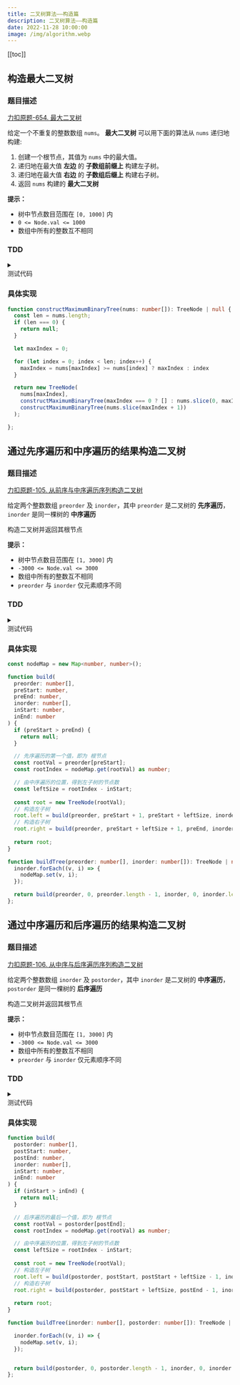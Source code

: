 ```yaml
---
title: 二叉树算法——构造篇
description: 二叉树算法——构造篇
date: 2022-11-28 10:00:00
image: /img/algorithm.webp
---
```


[[toc]]

## 构造最大二叉树

### 题目描述

[<div class="i-cib-leetcode"></div> 力扣原题-654. 最大二叉树](https://leetcode.cn/problems/maximum-binary-tree/)

给定一个不重复的整数数组 `nums`。 **最大二叉树** 可以用下面的算法从 `nums` 递归地构建:

1. 创建一个根节点，其值为 `nums` 中的最大值。
2. 递归地在最大值 **左边** 的 **子数组前缀上** 构建左子树。
3. 递归地在最大值 **右边** 的 **子数组后缀上** 构建右子树。
4. 返回 `nums` 构建的 **最大二叉树** 

**提示：**

- 树中节点数目范围在 `[0, 1000]` 内
- `0 <= Node.val <= 1000`
- 数组中所有的整数互不相同

### TDD

<details>
  <summary class="cursor-pointer">
    <div class="inline-flex">
      <div class="i-vscode-icons-file-type-testts mr-1"></div>
      <div>测试代码</div>
    </div>
  </summary>
  
```ts
describe('1', () => {
  const arr = [3, 2, 1, 6, 0, 5];
  const result = [6, 3, 5, null, 2, 0, null, null, 1];

  it('print result', () => {
    expect(constructMaximumBinaryTree(arr)).toMatchInlineSnapshot(`
      TreeNode {
        "left": TreeNode {
          "left": null,
          "right": TreeNode {
            "left": null,
            "right": TreeNode {
              "left": null,
              "right": null,
              "val": 1,
            },
            "val": 2,
          },
          "val": 3,
        },
        "right": TreeNode {
          "left": TreeNode {
            "left": null,
            "right": null,
            "val": 0,
          },
          "right": null,
          "val": 5,
        },
        "val": 6,
      }
    `)
  });

  it('print exp result', () => {
    expect(createTree(result)).toMatchInlineSnapshot(`
      TreeNode {
        "left": TreeNode {
          "left": null,
          "right": TreeNode {
            "left": TreeNode {
              "left": null,
              "right": TreeNode {
                "left": null,
                "right": null,
                "val": 1,
              },
              "val": 0,
            },
            "right": null,
            "val": 2,
          },
          "val": 3,
        },
        "right": TreeNode {
          "left": null,
          "right": null,
          "val": 5,
        },
        "val": 6,
      }
    `)
  });
});
```
  
</details>

### 具体实现

```ts
function constructMaximumBinaryTree(nums: number[]): TreeNode | null {
  const len = nums.length;
  if (len === 0) {
    return null;
  }

  let maxIndex = 0;

  for (let index = 0; index < len; index++) {
    maxIndex = nums[maxIndex] >= nums[index] ? maxIndex : index
  }

  return new TreeNode(
    nums[maxIndex],
    constructMaximumBinaryTree(maxIndex === 0 ? [] : nums.slice(0, maxIndex)),
    constructMaximumBinaryTree(nums.slice(maxIndex + 1))
  );

};
```

## 通过先序遍历和中序遍历的结果构造二叉树

### 题目描述

[<div class="i-cib-leetcode"></div> 力扣原题-105. 从前序与中序遍历序列构造二叉树](https://leetcode.cn/problems/construct-binary-tree-from-preorder-and-inorder-traversal/)

给定两个整数数组 `preorder` 及 `inorder`，其中 `preorder` 是二叉树的 **先序遍历**，`inorder` 是同一棵树的 **中序遍历**

构造二叉树并返回其根节点

**提示：**

- 树中节点数目范围在 `[1, 3000]` 内
- `-3000 <= Node.val <= 3000`
- 数组中所有的整数互不相同
- `preorder` 与 `inorder` 仅元素顺序不同

### TDD

<details>
  <summary class="cursor-pointer">
    <div class="inline-flex">
      <div class="i-vscode-icons-file-type-testts mr-1"></div>
      <div>测试代码</div>
    </div>
  </summary>
  
```ts
describe('rebuild tree', () => {
  it('1', () => {
    const pre = [3, 9, 20, 15, 7];
    const mid = [9, 3, 15, 20, 7];

    const trr = [3, 9, 20, null, null, 15, 7];

    expect(buildTree(pre, mid)).toMatchInlineSnapshot(`
      TreeNode {
        "left": TreeNode {
          "left": null,
          "right": null,
          "val": 9,
        },
        "right": TreeNode {
          "left": TreeNode {
            "left": null,
            "right": null,
            "val": 15,
          },
          "right": TreeNode {
            "left": null,
            "right": null,
            "val": 7,
          },
          "val": 20,
        },
        "val": 3,
      }
    `);

    expect(createTree(trr)).toMatchInlineSnapshot(`
      TreeNode {
        "left": TreeNode {
          "left": null,
          "right": null,
          "val": 9,
        },
        "right": TreeNode {
          "left": TreeNode {
            "left": null,
            "right": null,
            "val": 15,
          },
          "right": TreeNode {
            "left": null,
            "right": null,
            "val": 7,
          },
          "val": 20,
        },
        "val": 3,
      }
    `);
  });

  it('2', () => {
    const pre = [-1];
    const mid = [-1];

    expect(buildTree(pre, mid)).toEqual(new TreeNode(-1));
  });
});
```
  
</details>

### 具体实现

```ts
const nodeMap = new Map<number, number>();

function build(
  preorder: number[],
  preStart: number,
  preEnd: number,
  inorder: number[],
  inStart: number,
  inEnd: number
) {
  if (preStart > preEnd) {
    return null;
  }

  // 先序遍历的第一个值，即为 根节点
  const rootVal = preorder[preStart];
  const rootIndex = nodeMap.get(rootVal) as number;

  // 由中序遍历的位置，得到左子树的节点数
  const leftSize = rootIndex - inStart;
  
  const root = new TreeNode(rootVal);
  // 构造左子树
  root.left = build(preorder, preStart + 1, preStart + leftSize, inorder, inStart, rootIndex - 1);
  // 构造右子树
  root.right = build(preorder, preStart + leftSize + 1, preEnd, inorder, rootIndex + 1, inEnd);
  
  return root;
}

function buildTree(preorder: number[], inorder: number[]): TreeNode | null {
  inorder.forEach((v, i) => {
    nodeMap.set(v, i);
  });

  return build(preorder, 0, preorder.length - 1, inorder, 0, inorder.length - 1);
};
```

## 通过中序遍历和后序遍历的结果构造二叉树

### 题目描述

[<div class="i-cib-leetcode"></div> 力扣原题-106. 从中序与后序遍历序列构造二叉树](https://leetcode.cn/problems/construct-binary-tree-from-inorder-and-postorder-traversal/)

给定两个整数数组 `inorder` 及 `postorder`，其中 `inorder` 是二叉树的 **中序遍历**，`postorder` 是同一棵树的 **后序遍历**

构造二叉树并返回其根节点

**提示：**

- 树中节点数目范围在 `[1, 3000]` 内
- `-3000 <= Node.val <= 3000`
- 数组中所有的整数互不相同
- `preorder` 与 `inorder` 仅元素顺序不同

### TDD

<details>
  <summary class="cursor-pointer">
    <div class="inline-flex">
      <div class="i-vscode-icons-file-type-testts mr-1"></div>
      <div>测试代码</div>
    </div>
  </summary>
  
```ts
describe('rebuild tree', () => {
  it('1', () => {
    const post = [9, 15, 7, 20, 3];
    const mid = [9, 3, 15, 20, 7];

    const trr = [3, 9, 20, null, null, 15, 7];

    expect(buildTree(mid, post)).toMatchInlineSnapshot(`
      TreeNode {
        "left": TreeNode {
          "left": null,
          "right": null,
          "val": 9,
        },
        "right": TreeNode {
          "left": TreeNode {
            "left": null,
            "right": null,
            "val": 15,
          },
          "right": TreeNode {
            "left": null,
            "right": null,
            "val": 7,
          },
          "val": 20,
        },
        "val": 3,
      }
    `);

    expect(createTree(trr)).toMatchInlineSnapshot(`
      TreeNode {
        "left": TreeNode {
          "left": null,
          "right": null,
          "val": 9,
        },
        "right": TreeNode {
          "left": TreeNode {
            "left": null,
            "right": null,
            "val": 15,
          },
          "right": TreeNode {
            "left": null,
            "right": null,
            "val": 7,
          },
          "val": 20,
        },
        "val": 3,
      }
    `);
  });

  it('2', () => {
    const post = [-1];
    const mid = [-1];

    expect(buildTree(post, mid)).toEqual(new TreeNode(-1));
  });
});
```
  
</details>

### 具体实现

```ts
function build(
  postorder: number[],
  postStart: number,
  postEnd: number,
  inorder: number[],
  inStart: number,
  inEnd: number
) {
  if (inStart > inEnd) {
    return null;
  }

  // 后序遍历的最后一个值，即为 根节点
  const rootVal = postorder[postEnd];
  const rootIndex = nodeMap.get(rootVal) as number;

  // 由中序遍历的位置，得到左子树的节点数
  const leftSize = rootIndex - inStart;
  
  const root = new TreeNode(rootVal);
  // 构造左子树
  root.left = build(postorder, postStart, postStart + leftSize - 1, inorder, inStart, rootIndex - 1);
  // 构造右子树
  root.right = build(postorder, postStart + leftSize, postEnd - 1, inorder, rootIndex + 1, inEnd);
  
  return root;
}

function buildTree(inorder: number[], postorder: number[]): TreeNode | null {

  inorder.forEach((v, i) => {
    nodeMap.set(v, i);
  });


  return build(postorder, 0, postorder.length - 1, inorder, 0, inorder.length - 1);
};
```